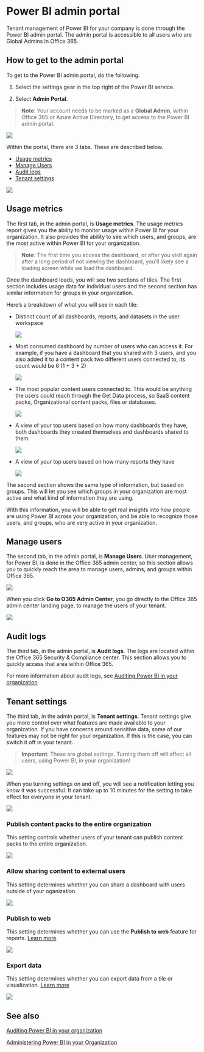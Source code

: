 ﻿<properties
   pageTitle="Admin portal"
   description="The admin portal allows for tenant management of Power BI in your organization. It includes items such as usage metrics, access to the Office 365 admin center, and settings."
   services="powerbi"
   documentationCenter=""
   authors="guyinacube"
   manager="mblythe"
   backup=""
   editor=""
   tags=""
   qualityFocus="no"
   qualityDate=""/>
<tags
   ms.service="powerbi"
   ms.devlang="NA"
   ms.topic="article"
   ms.tgt_pltfrm="NA"
   ms.workload="powerbi"
   ms.date="08/15/2016"
   ms.author="asaxton"/>
# Power BI admin portal

Tenant management of Power BI for your company is done through the Power BI admin portal. The admin portal is accessible to all users who are Global Admins in Office 365. 

## How to get to the admin portal

To get to the Power BI admin portal, do the following.

1. Select the settings gear in the top right of the Power BI service.

2. Select **Admin Portal**.

> **Note**: Your account needs to be marked as a **Global Admin**, within Office 365 or Azure Active Directory, to get access to the Power BI admin portal.

![](media/powerbi-admin-portal/powerbi-admin-settings.png)

Within the portal, there are 3 tabs. These are described below.
-	[Usage metrics](#usage-metrics)
-	[Manage Users](#manage-users)
-	[Audit logs](#audit-logs)
-	[Tenant settings](#tenant-settings)

![](media/powerbi-admin-portal/powerbi-admin-landing-page.png)

## Usage metrics

The first tab, in the admin portal, is **Usage metrics**. The usage metrics report gives you the ability to monitor usage within Power BI for your organization. It also provides the ability to see which users, and groups, are the most active within Power BI for your organization.

> **Note**: The first time you access the dashboard, or after you visit again after a long period of not viewing the dashboard, you'll likely see a loading screen while we load the dashboard.

Once the dashboard loads, you will see two sections of tiles. The first section includes usage data for individual users and the second section has similar information for groups in your organization.

Here’s a breakdown of what you will see in each tile:

- Distinct count of all dashboards, reports, and datasets in the user workspace

    ![](media/powerbi-admin-portal/powerbi-admin-usage-metrics-number-tiles.png)

- Most consumed dashboard by number of users who can access it. For example, if you have a dashboard that you shared with 3 users, and you also added it to a content pack two different users connected to, its count would be 6 (1 + 3 + 2)

    ![](media/powerbi-admin-portal/powerbi-admin-usage-metrics-top-dashboards.png)

- The most popular content users connected to. This would be anything the users could reach through the Get Data process, so SaaS content packs, Organizational content packs, files or databases.

    ![](media/powerbi-admin-portal/powerbi-admin-usage-metrics-top-connections.png)

- A view of your top users based on how many dashboards they have, both dashboards they created themselves and dashboards shared to them.

    ![](media/powerbi-admin-portal/powerbi-admin-usage-metrics-top-users-dashboards.png)

- A view of your top users based on how many reports they have

    ![](media/powerbi-admin-portal/powerbi-admin-usage-metrics-top-users-reports.png)

The second section shows the same type of information, but based on groups. This will let you see which groups in your organization are most active and what kind of information they are using.

With this information, you will be able to get real insights into how people are using Power BI across your organization, and be able to recognize those users, and groups, who are very active in your organization.

## Manage users

The second tab, in the admin portal, is **Manage Users**. User management, for Power BI, is done in the Office 365 admin center, so this section allows you to quickly reach the area to manage users, admins, and groups within Office 365.

![](media/powerbi-admin-portal/powerbi-admin-manage-users.png)

When you click **Go to O365 Admin Center**, you go directly to the Office 365 admin center landing page, to manage the users of your tenant.

![](media/powerbi-admin-portal/powerbi-admin-o365-admin-center.png)

## Audit logs

The third tab, in the admin portal, is **Audit logs**. The logs are located within the Office 365 Security & Compliance center. This section allows you to quickly access that area within Office 365. 

For more information about audit logs, see [Auditing Power BI in your organization](powerbi-admin-auditing.md)

## Tenant settings

The third tab, in the admin portal, is **Tenant settings**. Tenant settings give you more control over what features are made available to your organization. If you have concerns around sensitive data, some of our features may not be right for your organization. If this is the case, you can switch it off in your tenant.

> **Important**: These are global settings. Turning them off will affect all users, using Power BI, in your organization!

![](media/powerbi-admin-portal/powerbi-admin-tenant-settings.png)

When you turning settings on and off, you will see a notification letting you know it was successful. It can take up to 10 minutes for the setting to take effect for everyone in your tenant.

![](media/powerbi-admin-portal/powerbi-admin-tenant-settings-notification.png)

### Publish content packs to the entire organization

This setting controls whether users of your tenant can publish content packs to the entire organization.

![](media/powerbi-admin-portal/powerbi-admin-publish-entire-org.png)

### Allow sharing content to external users

This setting determines whether you can share a dashboard with users outside of your oganization.

![](media/powerbi-admin-portal/powerbi-admin-sharing-external.png)

### Publish to web

This setting determines whether you can use the **Publish to web** feature for reports. [Learn more](powerbi-service-publish-to-web.md)

![](media/powerbi-admin-portal/powerbi-admin-publish-to-web.png)

### Export data

This setting determines whether you can export data from a tile or visualization. [Learn more](powerbi-service-export-data.md)

![](media/powerbi-admin-portal/powerbi-admin-export-data.png)

## See also

[Auditing Power BI in your organization](powerbi-admin-auditing.md)

[Administering Power BI in your Organization](powerbi-admin-administering-power-bi-in-your-organization.md)